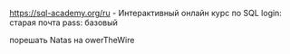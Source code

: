 https://sql-academy.org/ru - Интерактивный онлайн курс по SQL 
login: старая почта pass: базовый

порешать Natas на owerTheWire